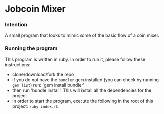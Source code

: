 # Jobcoin Mixer

### Intention
A small program that looks to mimic some of the basic flow of a coin mixer.

### Running the program

This program is written in ruby. In order to run it, please follow these instructions:

- clone/download/fork the repo
- if you do not have the `bundler` gem installed (you can check by running `gem list`) run:
`gem install bundler'
- then run 'bundle install'. This will install all the dependencies for the project
- in order to start the program, execute the following in the root of this project:
`ruby index.rb`
